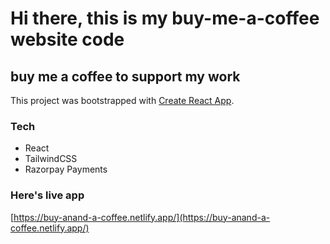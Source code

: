 # Hi there, this is my buy-me-a-coffee website code

## buy me a coffee to support my work

This project was bootstrapped with [Create React App](https://github.com/facebook/create-react-app).

### Tech

- React
- TailwindCSS
- Razorpay Payments

### Here's live app

[https://buy-anand-a-coffee.netlify.app/](https://buy-anand-a-coffee.netlify.app/)
